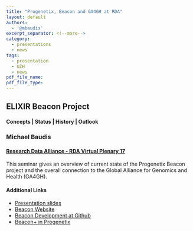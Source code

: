 ```yaml
---
title: "Progenetix, Beacon and GA4GH at RDA"
layout: default
authors:
  - '@mbaudis'
excerpt_separator: <!--more-->
category:
  - presentations
  - news
tags:
  - presentation
  - UZH
  - news
pdf_file_name:
pdf_file_type:
---
```


## ELIXIR Beacon Project
#### Concepts | Status | History | Outlook
### Michael Baudis
#### [Research Data Alliance - RDA Virtual Plenary 17](https://rda-idcc.junolive.co/RDAVP17)

This seminar gives an overview of current state of the Progenetix Beacon project
and the overall connection to the Global Alliance for Genomics and Health (GA4GH).

<!--more-->


#### Additional Links

* [Presentation slides](http://info.baudisgroup.org/pdf/2021-04-20___Michael-Baudis__ELIXIR-Beacon__RDA.pdf)
* [Beacon Website](http://beacon-project.io)
* [Beacon Development at Github](https://github.com/ga4gh-beacon)
* [Beacon+ in Progenetix](https://progenetix.org/beaconplus-instances/beaconplus/)
